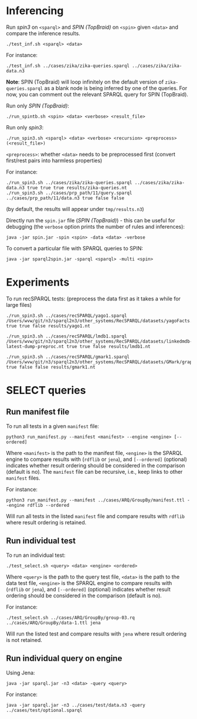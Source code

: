 # Inferencing

Run _spin3_ on `<sparql>` and _SPIN (TopBraid)_ on `<spin>` given `<data>` and compare the inference results.
```
./test_inf.sh <sparql> <data>
```

For instance:
```
./test_inf.sh ../cases/zika/zika-queries.sparql ../cases/zika/zika-data.n3
```

**Note**: SPIN (TopBraid) will loop infinitely on the default version of `zika-queries.sparql` as a blank node is being inferred by one of the queries. 
For now, you can comment out the relevant SPARQL query for SPIN (TopBraid).

Run only _SPIN (TopBraid)_:
```
./run_spintb.sh <spin> <data> <verbose> <result_file>
```

Run only _spin3_:
```
./run_spin3.sh <sparql> <data> <verbose> <recursion> <preprocess> (<result_file>)
```
`<preprocess>`: whether `<data>` needs to be preprocessed first (convert first/rest pairs into harmless properties)

For instance:
```
./run_spin3.sh ../cases/zika/zika-queries.sparql ../cases/zika/zika-data.n3 true true true results/zika-queries.nt
./run_spin3.sh ../cases/prp_path/11/query.sparql ../cases/prp_path/11/data.n3 true false false
```
(by default, the results will appear under `tmp/results.n3`)

Directly run the `spin.jar` file (_SPIN (TopBraid)_) - this can be useful for debugging (the `verbose` option prints the number of rules and inferences):
```
java -jar spin.jar -spin <spin> -data <data> -verbose
```

To convert a particular file with SPARQL queries to SPIN:
```
java -jar sparql2spin.jar -sparql <sparql> -multi <spin>
```

# Experiments

To run recSPARQL tests:
(preprocess the data first as it takes a while for large files)

```
./run_spin3.sh ../cases/recSPARQL/yago1.sparql /Users/wvw/git/n3/sparql2n3/other_systems/RecSPARQL/datasets/yagoFacts.nt true true false results/yago1.nt
```

```
./run_spin3.sh ../cases/recSPARQL/lmdb1.sparql /Users/wvw/git/n3/sparql2n3/other_systems/RecSPARQL/datasets/linkedmdb-latest-dump-preproc.nt true true false results/lmdb1.nt
```

```
./run_spin3.sh ../cases/recSPARQL/gmark1.sparql /Users/wvw/git/n3/sparql2n3/other_systems/RecSPARQL/datasets/GMark/graph3.nt true false false results/gmark1.nt
```


# SELECT queries

## Run manifest file

To run all tests in a given `manifest` file:
```
python3 run_manifest.py --manifest <manifest> --engine <engine> [--ordered]
```
Where `<manifest>` is the path to the manifest file, `<engine>` is the SPARQL engine to compare results with (`rdflib` or `jena`), and `[--ordered]` (optional) indicates whether result ordering should be considered in the comparison (default is no). The `manifest` file can be recursive, i.e., keep links to other `manifest` files.

For instance:
```
python3 run_manifest.py --manifest ../cases/ARQ/GroupBy/manifest.ttl --engine rdflib --ordered
```
Will run all tests in the listed `manifest` file and compare results with `rdflib` where result ordering is retained.


## Run individual test

To run an individual test:
```
./test_select.sh <query> <data> <engine> <ordered>
```
Where `<query>` is the path to the query test file, `<data>` is the path to the data test file, `<engine>` is the SPARQL engine to compare results with (`rdflib` or `jena`), and `[--ordered]` (optional) indicates whether result ordering should be considered in the comparison (default is no).

For instance:
```
./test_select.sh ../cases/ARQ/GroupBy/group-03.rq ../cases/ARQ/GroupBy/data-1.ttl jena
```
Will run the listed test and compare results with `jena` where result ordering is not retained.


## Run individual query on engine

Using Jena:
```
java -jar sparql.jar -n3 <data> -query <query>
```

For instance:
```
java -jar sparql.jar -n3 ../cases/test/data.n3 -query ../cases/test/optional.sparql
```